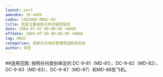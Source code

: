 ```yaml
---
layout: post
amendno: 39-4486
cadno: CAD2004-MD82-03
title: 检查主要结构元件的疲劳裂纹
date: 2004-07-07 00:00:00 +0800
effdate: 2004-07-09 00:00:00 +0800
tag: MD82
categories: 民航东北地区管理局适航审定处
author: 李宏
---
```


##适用范围:
按照任何类别审定的 DC-9-81（MD-81）、DC-9-82（MD-82）、DC-9-83（MD-83）、DC-9-87（MD-87）和MD-88型飞机。

